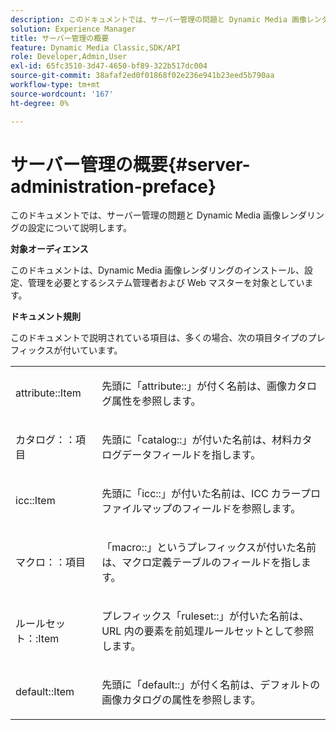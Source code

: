 ```yaml
---
description: このドキュメントでは、サーバー管理の問題と Dynamic Media 画像レンダリングの設定について説明します。
solution: Experience Manager
title: サーバー管理の概要
feature: Dynamic Media Classic,SDK/API
role: Developer,Admin,User
exl-id: 65fc3510-3d47-4650-bf89-322b517dc004
source-git-commit: 38afaf2ed0f01868f02e236e941b23eed5b790aa
workflow-type: tm+mt
source-wordcount: '167'
ht-degree: 0%

---
```


# サーバー管理の概要{#server-administration-preface}

このドキュメントでは、サーバー管理の問題と Dynamic Media 画像レンダリングの設定について説明します。

**対象オーディエンス**

このドキュメントは、Dynamic Media 画像レンダリングのインストール、設定、管理を必要とするシステム管理者および Web マスターを対象としています。

**ドキュメント規則**

このドキュメントで説明されている項目は、多くの場合、次の項目タイプのプレフィックスが付いています。

<table id="simpletable_E96BA470B3CE4266A9E6ED0440A56C40"> 
 <tr class="strow"> 
  <td class="stentry"> <p>attribute::Item </p></td> 
  <td class="stentry"> <p>先頭に「attribute::」が付く名前は、画像カタログ属性を参照します。 </p></td> 
 </tr> 
 <tr class="strow"> 
  <td class="stentry"> <p>カタログ：：項目 </p></td> 
  <td class="stentry"> <p>先頭に「catalog::」が付いた名前は、材料カタログデータフィールドを指します。 </p></td> 
 </tr> 
 <tr class="strow"> 
  <td class="stentry"> <p>icc::Item </p></td> 
  <td class="stentry"> <p>先頭に「icc::」が付いた名前は、ICC カラープロファイルマップのフィールドを参照します。 </p></td> 
 </tr> 
 <tr class="strow"> 
  <td class="stentry"> <p>マクロ：：項目 </p></td> 
  <td class="stentry"> <p>「macro::」というプレフィックスが付いた名前は、マクロ定義テーブルのフィールドを指します。 </p></td> 
 </tr> 
 <tr class="strow"> 
  <td class="stentry"> <p>ルールセット：:Item </p></td> 
  <td class="stentry"> <p>プレフィックス「ruleset::」が付いた名前は、URL 内の要素を前処理ルールセットとして参照します。 </p></td> 
 </tr> 
 <tr class="strow"> 
  <td class="stentry"> <p>default::Item </p></td> 
  <td class="stentry"> <p>先頭に「default::」が付く名前は、デフォルトの画像カタログの属性を参照します。 </p></td> 
 </tr> 
</table>
